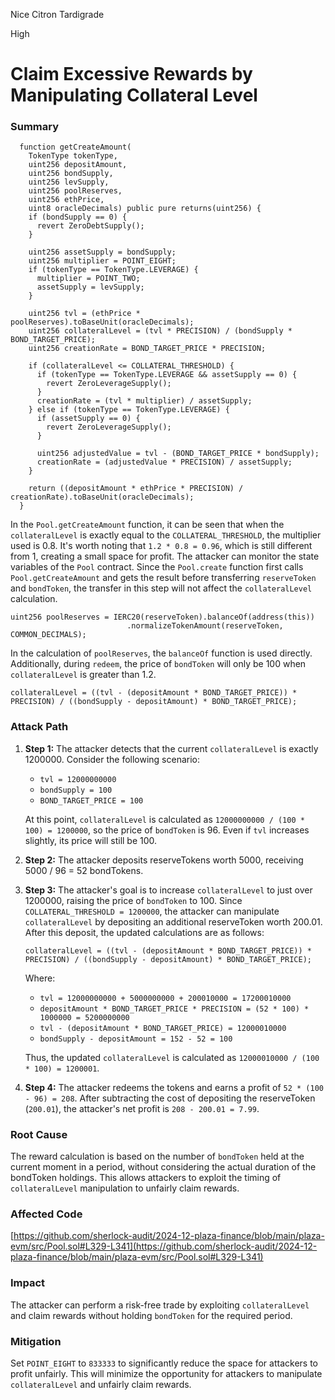 Nice Citron Tardigrade

High

# Claim Excessive Rewards by Manipulating Collateral Level

### **Summary**

```solidity
  function getCreateAmount(
    TokenType tokenType,
    uint256 depositAmount,
    uint256 bondSupply, 
    uint256 levSupply, 
    uint256 poolReserves, 
    uint256 ethPrice,
    uint8 oracleDecimals) public pure returns(uint256) {
    if (bondSupply == 0) {
      revert ZeroDebtSupply();
    }

    uint256 assetSupply = bondSupply;
    uint256 multiplier = POINT_EIGHT;
    if (tokenType == TokenType.LEVERAGE) {
      multiplier = POINT_TWO;
      assetSupply = levSupply;
    }

    uint256 tvl = (ethPrice * poolReserves).toBaseUnit(oracleDecimals);
    uint256 collateralLevel = (tvl * PRECISION) / (bondSupply * BOND_TARGET_PRICE);
    uint256 creationRate = BOND_TARGET_PRICE * PRECISION;

    if (collateralLevel <= COLLATERAL_THRESHOLD) {
      if (tokenType == TokenType.LEVERAGE && assetSupply == 0) {
        revert ZeroLeverageSupply();
      }
      creationRate = (tvl * multiplier) / assetSupply;
    } else if (tokenType == TokenType.LEVERAGE) {
      if (assetSupply == 0) {
        revert ZeroLeverageSupply();
      }

      uint256 adjustedValue = tvl - (BOND_TARGET_PRICE * bondSupply);
      creationRate = (adjustedValue * PRECISION) / assetSupply;
    }
  
    return ((depositAmount * ethPrice * PRECISION) / creationRate).toBaseUnit(oracleDecimals);
  }

```

In the `Pool.getCreateAmount` function, it can be seen that when the `collateralLevel` is exactly equal to the `COLLATERAL_THRESHOLD`, the multiplier used is 0.8. It's worth noting that `1.2 * 0.8 = 0.96`, which is still different from 1, creating a small space for profit. The attacker can monitor the state variables of the `Pool` contract. Since the `Pool.create` function first calls `Pool.getCreateAmount` and gets the result before transferring `reserveToken` and `bondToken`, the transfer in this step will not affect the `collateralLevel` calculation.

```solidity
uint256 poolReserves = IERC20(reserveToken).balanceOf(address(this))
                          .normalizeTokenAmount(reserveToken, COMMON_DECIMALS);
```

In the calculation of `poolReserves`, the `balanceOf` function is used directly. Additionally, during `redeem`, the price of `bondToken` will only be 100 when `collateralLevel` is greater than 1.2.

```solidity
collateralLevel = ((tvl - (depositAmount * BOND_TARGET_PRICE)) * PRECISION) / ((bondSupply - depositAmount) * BOND_TARGET_PRICE);
```


### **Attack Path**

1. **Step 1:**  The attacker detects that the current `collateralLevel` is exactly 1200000. Consider the following scenario:

    * `tvl = 12000000000`
    * `bondSupply = 100`
    * `BOND_TARGET_PRICE = 100`

    At this point, `collateralLevel` is calculated as `12000000000 / (100 * 100) = 1200000`, so the price of `bondToken` is 96. Even if `tvl` increases slightly, its price will still be 100.
2. **Step 2:**  The attacker deposits reserveTokens worth 5000, receiving 5000 / 96 \= 52 bondTokens.
3. **Step 3:**  The attacker's goal is to increase `collateralLevel` to just over 1200000, raising the price of `bondToken` to 100. Since `COLLATERAL_THRESHOLD = 1200000`, the attacker can manipulate `collateralLevel` by depositing an additional reserveToken worth 200.01. After this deposit, the updated calculations are as follows:

    ```solidity
    collateralLevel = ((tvl - (depositAmount * BOND_TARGET_PRICE)) * PRECISION) / ((bondSupply - depositAmount) * BOND_TARGET_PRICE);
    ```

    Where:

    * `tvl = 12000000000 + 5000000000 + 200010000 = 17200010000`
    * `depositAmount * BOND_TARGET_PRICE * PRECISION = (52 * 100) * 1000000 = 5200000000`
    * `tvl - (depositAmount * BOND_TARGET_PRICE) = 12000010000`
    * `bondSupply - depositAmount = 152 - 52 = 100`

    Thus, the updated `collateralLevel` is calculated as `12000010000 / (100 * 100) = 1200001`.
4. **Step 4:**  The attacker redeems the tokens and earns a profit of `52 * (100 - 96) = 208`. After subtracting the cost of depositing the reserveToken (`200.01`), the attacker's net profit is `208 - 200.01 = 7.99`.


### **Root Cause**

The reward calculation is based on the number of `bondToken` held at the current moment in a period, without considering the actual duration of the bondToken holdings. This allows attackers to exploit the timing of `collateralLevel` manipulation to unfairly claim rewards.


### **Affected Code**

[https://github.com/sherlock-audit/2024-12-plaza-finance/blob/main/plaza-evm/src/Pool.sol#L329-L341](https://github.com/sherlock-audit/2024-12-plaza-finance/blob/main/plaza-evm/src/Pool.sol#L329-L341)


### **Impact**

The attacker can perform a risk-free trade by exploiting `collateralLevel` and claim rewards without holding `bondToken` for the required period.


### **Mitigation**

Set `POINT_EIGHT` to `833333` to significantly reduce the space for attackers to profit unfairly. This will minimize the opportunity for attackers to manipulate `collateralLevel` and unfairly claim rewards.